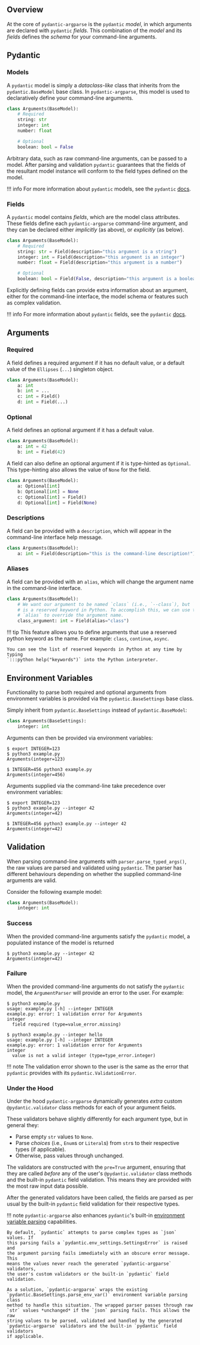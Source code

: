 ## Overview
At the core of `pydantic-argparse` is the `pydantic` *model*, in which
arguments are declared with `pydantic` *fields*. This combination of the
*model* and its *fields* defines the *schema* for your command-line arguments.

## Pydantic
### Models
A `pydantic` model is simply a *dataclass-like* class that inherits from the
`pydantic.BaseModel` base class. In `pydantic-argparse`, this model is used to
declaratively define your command-line arguments.

```python
class Arguments(BaseModel):
    # Required
    string: str
    integer: int
    number: float

    # Optional
    boolean: bool = False
```

Arbitrary data, such as raw command-line arguments, can be passed to a model.
After parsing and validation `pydantic` guarantees that the fields of the
resultant model instance will conform to the field types defined on the model.

!!! info
    For more information about `pydantic` models, see the `pydantic` [docs][1].

### Fields
A `pydantic` model contains *fields*, which are the model class attributes.
These fields define each `pydantic-argparse` command-line argument, and they
can be declared either *implicitly* (as above), or *explicitly* (as below).

```python
class Arguments(BaseModel):
    # Required
    string: str = Field(description="this argument is a string")
    integer: int = Field(description="this argument is an integer")
    number: float = Field(description="this argument is a number")

    # Optional
    boolean: bool = Field(False, description="this argument is a boolean")
```

Explicitly defining fields can provide extra information about an argument,
either for the command-line interface, the model schema or features such as
complex validation.

!!! info
    For more information about `pydantic` fields, see the `pydantic` [docs][2].

## Arguments
### Required
A field defines a required argument if it has no default value, or a default
value of the `Ellipses` (`...`) singleton object.

```python
class Arguments(BaseModel):
    a: int
    b: int = ...
    c: int = Field()
    d: int = Field(...)
```

### Optional
A field defines an optional argument if it has a default value.

```python
class Arguments(BaseModel):
    a: int = 42
    b: int = Field(42)
```

A field can also define an optional argument if it is type-hinted as
`Optional`. This type-hinting also allows the value of `None` for the field.

```python
class Arguments(BaseModel):
    a: Optional[int]
    b: Optional[int] = None
    c: Optional[int] = Field()
    d: Optional[int] = Field(None)
```

### Descriptions
A field can be provided with a `description`, which will appear in the
command-line interface help message.

```python
class Arguments(BaseModel):
    a: int = Field(description="this is the command-line description!")
```

### Aliases
A field can be provided with an `alias`, which will change the argument name in
the command-line interface.

```python
class Arguments(BaseModel):
    # We want our argument to be named `class` (i.e., `--class`), but `class`
    # is a reserved keyword in Python. To accomplish this, we can use the Field
    # `alias` to override the argument name.
    class_argument: int = Field(alias="class")
```

!!! tip
    This feature allows you to define arguments that use a reserved python
    keyword as the name. For example: `class`, `continue`, `async`.

    You can see the list of reserved keywords in Python at any time by typing
    `:::python help("keywords")` into the Python interpreter.

## Environment Variables
Functionality to parse both required and optional arguments from environment
variables is provided via the `pydantic.BaseSettings` base class.

Simply inherit from `pydantic.BaseSettings` instead of `pydantic.BaseModel`:

```python
class Arguments(BaseSettings):
    integer: int
```

Arguments can then be provided via environment variables:

```console
$ export INTEGER=123
$ python3 example.py
Arguments(integer=123)

$ INTEGER=456 python3 example.py
Arguments(integer=456)
```

Arguments supplied via the command-line take precedence over environment
variables:

```console
$ export INTEGER=123
$ python3 example.py --integer 42
Arguments(integer=42)

$ INTEGER=456 python3 example.py --integer 42
Arguments(integer=42)
```

## Validation
When parsing command-line arguments with `parser.parse_typed_args()`, the raw
values are parsed and validated using `pydantic`. The parser has different
behaviours depending on whether the supplied command-line arguments are valid.

Consider the following example model:

```python
class Arguments(BaseModel):
    integer: int
```

### Success
When the provided command-line arguments satisfy the `pydantic` model, a
populated instance of the model is returned

```console
$ python3 example.py --integer 42
Arguments(integer=42)
```

### Failure
When the provided command-line arguments do not satisfy the `pydantic` model,
the `ArgumentParser` will provide an error to the user. For example:

```console
$ python3 example.py
usage: example.py [-h] --integer INTEGER
example.py: error: 1 validation error for Arguments
integer
  field required (type=value_error.missing)

$ python3 example.py --integer hello
usage: example.py [-h] --integer INTEGER
example.py: error: 1 validation error for Arguments
integer
  value is not a valid integer (type=type_error.integer)
```

!!! note
    The validation error shown to the user is the same as the error that
    `pydantic` provides with its `pydantic.ValidationError`.

### Under the Hood
Under the hood `pydantic-argparse` dynamically generates *extra* custom
`@pydantic.validator` class methods for each of your argument fields.

These validators behave slightly differently for each argument type, but in
general they:

* Parse empty `str` values to `None`.
* Parse *choices* (i.e., `Enum`s or `Literal`s) from `str`s to their respective
  types (if applicable).
* Otherwise, pass values through unchanged.

The validators are constructed with the `pre=True` argument, ensuring that they
are called *before* any of the user's `@pydantic.validator` class methods and
the built-in `pydantic` field validation. This means they are provided with the
most raw input data possible.

After the generated validators have been called, the fields are parsed as per
usual by the built-in `pydantic` field validation for their respective types.

!!! note
    `pydantic-argparse` also enhances `pydantic`'s built-in
    [environment variable parsing][3] capabilities.

    By default, `pydantic` attempts to parse complex types as `json` values. If
    this parsing fails a `pydantic.env_settings.SettingsError` is raised and
    the argument parsing fails immediately with an obscure error message. This
    means the values never reach the generated `pydantic-argparse` validators,
    the user's custom validators or the built-in `pydantic` field validation.

    As a solution, `pydantic-argparse` wraps the existing
    `pydantic.BaseSettings.parse_env_var()` environment variable parsing class
    method to handle this situation. The wrapped parser passes through raw
    `str` values *unchanged* if the `json` parsing fails. This allows the raw
    string values to be parsed, validated and handled by the generated
    `pydantic-argparse` validators and the built-in `pydantic` field validators
    if applicable.

<!--- Reference -->
[1]: https://docs.pydantic.dev/usage/models/
[2]: https://docs.pydantic.dev/usage/schema/#field-customization
[3]: https://docs.pydantic.dev/usage/settings/#parsing-environment-variable-values
